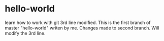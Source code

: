 # hello-world
learn how to work with git
3rd line modified. This is the first branch of master "hello-world" writen by me. 
Changes made to second branch. Will modify the 3rd line.
